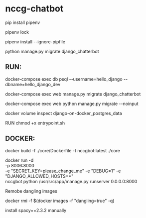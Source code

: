 # nccg-chatbot

pip install pipenv

pipenv lock 

pipenv install --ignore-pipfile 

python manage.py migrate django_chatterbot


RUN:
----

docker-compose exec db psql --username=hello_django --dbname=hello_django_dev


docker-compose exec web manage.py migrate django_chatterbot

docker-compose exec web python manage.py migrate --noinput


docker volume inspect django-on-docker_postgres_data




RUN chmod +x entrypoint.sh

DOCKER:
-------

docker build -f ./core/Dockerfile -t nccgbot:latest ./core


docker run -d \
    -p 8006:8000 \
    -e "SECRET_KEY=please_change_me" -e "DEBUG=1" -e "DJANGO_ALLOWED_HOSTS=*" \
    nccgbot python /usr/src/app/manage.py runserver 0.0.0.0:8000


Remobe dangling images 

docker rmi -f $(docker images -f "dangling=true" -q)


install spacy==2.3.2 manually